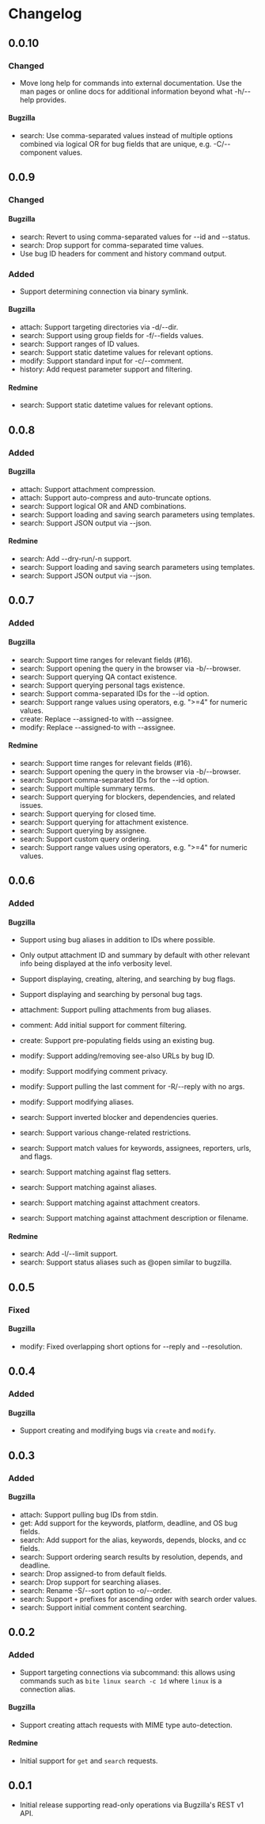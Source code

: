 # Changelog

## 0.0.10

### Changed

- Move long help for commands into external documentation. Use the man pages or
  online docs for additional information beyond what -h/--help provides.

#### Bugzilla

- search: Use comma-separated values instead of multiple options combined via
  logical OR for bug fields that are unique, e.g. -C/--component values.

## 0.0.9

### Changed

#### Bugzilla
- search: Revert to using comma-separated values for --id and --status.
- search: Drop support for comma-separated time values.
- Use bug ID headers for comment and history command output.

### Added

- Support determining connection via binary symlink.

#### Bugzilla
- attach: Support targeting directories via -d/--dir.
- search: Support using group fields for -f/--fields values.
- search: Support ranges of ID values.
- search: Support static datetime values for relevant options.
- modify: Support standard input for -c/--comment.
- history: Add request parameter support and filtering.

#### Redmine
- search: Support static datetime values for relevant options.

## 0.0.8

### Added

#### Bugzilla
- attach: Support attachment compression.
- attach: Support auto-compress and auto-truncate options.
- search: Support logical OR and AND combinations.
- search: Support loading and saving search parameters using templates.
- search: Support JSON output via --json.

#### Redmine
- search: Add --dry-run/-n support.
- search: Support loading and saving search parameters using templates.
- search: Support JSON output via --json.

## 0.0.7

### Added

#### Bugzilla
- search: Support time ranges for relevant fields (#16).
- search: Support opening the query in the browser via -b/--browser.
- search: Support querying QA contact existence.
- search: Support querying personal tags existence.
- search: Support comma-separated IDs for the --id option.
- search: Support range values using operators, e.g. ">=4" for numeric values.
- create: Replace --assigned-to with --assignee.
- modify: Replace --assigned-to with --assignee.

#### Redmine
- search: Support time ranges for relevant fields (#16).
- search: Support opening the query in the browser via -b/--browser.
- search: Support comma-separated IDs for the --id option.
- search: Support multiple summary terms.
- search: Support querying for blockers, dependencies, and related issues.
- search: Support querying for closed time.
- search: Support querying for attachment existence.
- search: Support querying by assignee.
- search: Support custom query ordering.
- search: Support range values using operators, e.g. ">=4" for numeric values.

## 0.0.6

### Added

#### Bugzilla
- Support using bug aliases in addition to IDs where possible.
- Only output attachment ID and summary by default with other relevant info
  being displayed at the info verbosity level.
- Support displaying, creating, altering, and searching by bug flags.
- Support displaying and searching by personal bug tags.

- attachment: Support pulling attachments from bug aliases.
- comment: Add initial support for comment filtering.
- create: Support pre-populating fields using an existing bug.
- modify: Support adding/removing see-also URLs by bug ID.
- modify: Support modifying comment privacy.
- modify: Support pulling the last comment for -R/--reply with no args.
- modify: Support modifying aliases.
- search: Support inverted blocker and dependencies queries.
- search: Support various change-related restrictions.
- search: Support match values for keywords, assignees, reporters, urls, and flags.
- search: Support matching against flag setters.
- search: Support matching against aliases.
- search: Support matching against attachment creators.
- search: Support matching against attachment description or filename.

#### Redmine
- search: Add -l/--limit support.
- search: Support status aliases such as @open similar to bugzilla.

## 0.0.5

### Fixed

#### Bugzilla
- modify: Fixed overlapping short options for --reply and --resolution.

## 0.0.4

### Added

#### Bugzilla
- Support creating and modifying bugs via `create` and `modify`.

## 0.0.3

### Added

#### Bugzilla
- attach: Support pulling bug IDs from stdin.
- get: Add support for the keywords, platform, deadline, and OS bug fields.
- search: Add support for the alias, keywords, depends, blocks, and cc fields.
- search: Support ordering search results by resolution, depends, and deadline.
- search: Drop assigned-to from default fields.
- search: Drop support for searching aliases.
- search: Rename -S/--sort option to -o/--order.
- search: Support `+` prefixes for ascending order with search order values.
- search: Support initial comment content searching.

## 0.0.2

### Added

- Support targeting connections via subcommand: this allows using commands such
  as `bite linux search -c 1d` where `linux` is a connection alias.

#### Bugzilla
- Support creating attach requests with MIME type auto-detection.

#### Redmine
- Initial support for `get` and `search` requests.

## 0.0.1

- Initial release supporting read-only operations via Bugzilla's REST v1 API.
